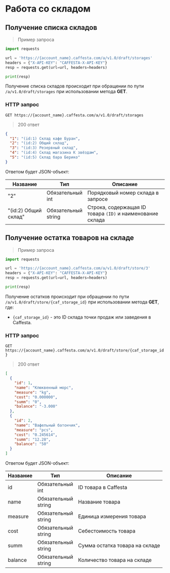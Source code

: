 # Работа со складом

## Получение списка складов

> Пример запроса

```python
import requests

url = 'https://{account_name}.caffesta.com/a/v1.0/draft/storages'
headers = {"X-API-KEY": "CAFFESTA-X-API-KEY"}
resp = requests.get(url=url, headers=headers)

print(resp)
```

Получение списка складов происходит при обращении по пути `/a/v1.0/draft/storages` при использовании метода **GET**.

### HTTP запрос

`GET https://{account_name}.caffesta.com/a/v1.0/draft/storages`

> 200 ответ

```json
{
  "1": "(id:1) Склад кафе Буран",
  "2": "(id:2) Общий склад",
  "3": "(id:3) Резервный склад",
  "4": "(id:4) Склад магазина К звёздам",
  "5": "(id:5) Склад бара Берико"
}
```

Ответом будет JSON-объект:

| Название             | Тип                     | Описание                                                  |
|----------------------|-------------------------|-----------------------------------------------------------|
| "2"                  | Обязательный<br/>int    | Порядковый номер склада в запросе                         |
| "(id:2) Общий склад" | Обязательный<br/>string | Строка, содержащая ID товара `(ID)` и наименование склада |

## Получение остатка товаров на складе

> Пример запроса

```python
import requests

url = 'https://{account_name}.caffesta.com/a/v1.0/draft/store/3'
headers = {"X-API-KEY": "CAFFESTA-X-API-KEY"}
resp = requests.get(url=url, headers=headers)

print(resp)
```

Получение остатков происходит при обращении по пути `/a/v1.0/draft/store/{caf_storage_id}` при использовании метода
**GET**, где:

* `{caf_storage_id}` - это ID склада точки продаж или заведения в Caffesta.

### HTTP запрос

`GET https://{account_name}.caffesta.com/a/v1.0/draft/store/{caf_storage_id}`

> 200 ответ

```json
[
  {
    "id": 1,
    "name": "Клюквенный морс",
    "measure": "kg",
    "cost": "0.000000",
    "summ": "0",
    "balance": "-3.000"
  },
  {
    "id": 2,
    "name": "Вафельный батончик",
    "measure": "pcs",
    "cost": "0.245614",
    "summ": "12.28",
    "balance": "50"
  }
]

```

Ответом будет JSON-объект:

| Название | Тип                     | Описание                       |
|----------|-------------------------|--------------------------------|
| id       | Обязательный<br/>int    | ID товара в Caffesta           |
| name     | Обязательный<br/>string | Название товара                |
| measure  | Обязательный<br/>string | Единица измерения товара       |
| cost     | Обязательный<br/>string | Себестоимость товара           |
| summ     | Обязательный<br/>string | Сумма остатка товара на складе |
| balance  | Обязательный<br/>string | Количество товара на складе    |
